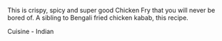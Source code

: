  This is crispy, spicy and super good Chicken Fry that you will never be bored of. A sibling to Bengali fried chicken kabab, this recipe.
 
 Cuisine - Indian
 